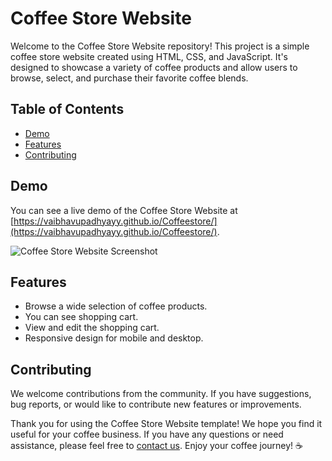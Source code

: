 # Coffee Store Website

Welcome to the Coffee Store Website repository! This project is a simple coffee store website created using HTML, CSS, and JavaScript. It's designed to showcase a variety of coffee products and allow users to browse, select, and purchase their favorite coffee blends.

## Table of Contents
- [Demo](#demo)
- [Features](#features)
- [Contributing](#contributing)

## Demo
You can see a live demo of the Coffee Store Website at [https://vaibhavupadhyayy.github.io/Coffeestore/](https://vaibhavupadhyayy.github.io/Coffeestore/).

![Coffee Store Website Screenshot](screenshot.png)

## Features

- Browse a wide selection of coffee products.
- You can see shopping cart.
- View and edit the shopping cart.
- Responsive design for mobile and desktop.

## Contributing

We welcome contributions from the community. If you have suggestions, bug reports, or would like to contribute new features or improvements.

Thank you for using the Coffee Store Website template! We hope you find it useful for your coffee business. If you have any questions or need assistance, please feel free to [contact us](mailto:vaibhavupadhyay306@gmail.com). Enjoy your coffee journey! ☕
